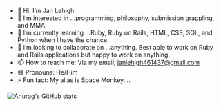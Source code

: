 - 👋 Hi, I’m Jan Lehigh.
- 👀 I’m interested in ...programming, philosophy, submission grappling, and MMA. 
- 🌱 I’m currently learning ...Ruby, Ruby on Rails, HTML, CSS, SQL, and Python when I have the chance. 
- 💞️ I’m looking to collaborate on ...anything. Best able to work on Ruby and Rails applications but happy to work on anything. 
- 📫 How to reach me: Via my email, janlehigh461437@gmail.com
- 😄 Pronouns: He/Him
- ⚡ Fun fact: My alias is Space Monkey....
  
![Anurag's GitHub stats](https://github-readme-stats.vercel.app/api?username=JCL461437&show=reviews,discussions_started,discussions_answered,prs_merged,prs_merged_percentage)
<!---
JCL461437/JCL461437 is a ✨ special ✨ repository because its `README.md` (this file) appears on your GitHub profile.
You can click the Preview link to take a look at your changes.
--->
